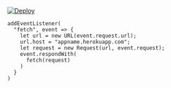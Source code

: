 [![Deploy](https://www.herokucdn.com/deploy/button.png)](https://dashboard.heroku.com/new?template=https://github.com/用户名/仓库.git)

```
addEventListener(
  "fetch", event => {
    let url = new URL(event.request.url);
    url.host = "appname.herokuapp.com";
    let request = new Request(url, event.request);
    event.respondWith(
      fetch(request)
    )
  }
)
```
